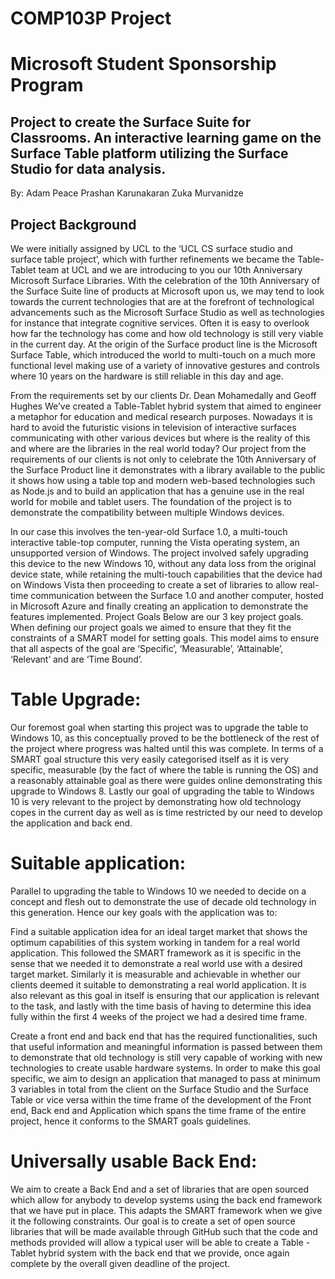 # COMP103P Project

# Microsoft Student Sponsorship Program

## Project to create the Surface Suite for Classrooms. An interactive learning game on the Surface Table platform utilizing the Surface Studio for data analysis.

By:
Adam Peace
Prashan Karunakaran
Zuka Murvanidze

## Project Background
We were initially assigned by UCL to the ‘UCL CS surface studio and surface table project’, which with further refinements we became the Table-Tablet team at UCL and we are introducing to you our 10th Anniversary Microsoft Surface Libraries. With the celebration of the 10th Anniversary of the Surface Suite line of products at Microsoft upon us, we may tend to look towards the current technologies that are at the forefront of technological advancements such as the Microsoft Surface Studio as well as technologies for instance that integrate cognitive services. Often it is easy to overlook how far the technology has come and how old technology is still very viable in the current day. At the origin of the Surface product line is the Microsoft Surface Table, which introduced the world to multi-touch on a much more functional level making use of a variety of innovative gestures and controls where 10 years on the hardware is still reliable in this day and age.

From the requirements set by our clients Dr. Dean Mohamedally and Geoff Hughes We’ve created a Table-Tablet hybrid system that aimed to engineer a metaphor for education and medical research purposes. Nowadays it is hard to avoid the futuristic visions in television of interactive surfaces communicating with other various devices but where is the reality of this and where are the libraries in the real world today? Our project from the requirements of our clients is not only to celebrate the 10th Anniversary of the Surface Product line it demonstrates with a library available to the public it shows how using a table top and modern web-based technologies such as Node.js and to build an application that has a genuine use in the real world for mobile and tablet users. The foundation of the project is to demonstrate the compatibility between multiple Windows devices.

 In our case this involves the ten-year-old Surface 1.0, a multi-touch interactive table-top computer, running the Vista operating system, an unsupported version of Windows. The project involved safely upgrading this device to the new Windows 10, without any data loss from the original device state, while retaining the multi-touch capabilities that the device had on Windows Vista then proceeding to create a set of libraries to allow real-time communication between the Surface 1.0 and another computer, hosted in Microsoft Azure and finally creating an application to demonstrate the features implemented.
 Project Goals
Below are our 3 key project goals. When defining our project goals we aimed to ensure that they fit the constraints of a SMART model for setting goals. This model aims to ensure that all aspects of the goal are ‘Specific’, ‘Measurable’, ‘Attainable’, ‘Relevant’ and are ‘Time Bound’.
	
# Table Upgrade:
Our foremost goal when starting this project was to upgrade the table to Windows 10, as this conceptually proved to be the bottleneck of the rest of the project where progress was halted until this was complete. In terms of a SMART goal structure this very easily categorised itself as it is very specific, measurable (by the fact of where the table is running the OS) and a reasonably attainable goal as there were guides online demonstrating this upgrade to Windows 8. Lastly our goal of upgrading the table to Windows 10 is very relevant to the project by demonstrating how old technology copes in the current day as well as is time restricted by our need to develop the application and back end. 

# Suitable application:
Parallel to upgrading the table to Windows 10 we needed to decide on a concept and flesh out to demonstrate the use of decade old technology in this generation.
Hence our key goals with the application was to:

Find a suitable application idea for an ideal target market that shows the optimum capabilities of this system working in tandem for a real world application. This followed the SMART framework as it is specific in the sense that we needed it to demonstrate a real world use with a desired target market. Similarly it is measurable and achievable in whether our clients deemed it suitable to demonstrating a real world application. It is also relevant as this goal in itself is ensuring that our application is relevant to the task, and lastly with the time basis of having to determine this idea fully within the first 4 weeks of the project we had a desired time frame.

Create a front end and back end that has the required functionalities, such that useful information and meaningful information is passed between them to demonstrate that old technology is still very capable of working with new technologies to create usable hardware systems. In order to make this goal specific, we aim to design an application that managed to pass at minimum 3 variables in total from the client on the Surface Studio and the Surface Table or vice versa within the time frame of the development of the Front end, Back end and Application which spans the time frame of the entire project, hence it conforms to the SMART goals guidelines.

# Universally usable Back End:
We aim to create a Back End and a set of libraries that are open sourced which allow for anybody to develop systems using the back end framework that we have put in place.	This adapts the SMART framework when we give it the following constraints. Our goal is to create a set of open source libraries that will be made available through GitHub such that the code and methods provided will allow a typical user will be able to create a Table - Tablet hybrid system with the back end that we provide, once again complete by the overall given deadline of the project.	

